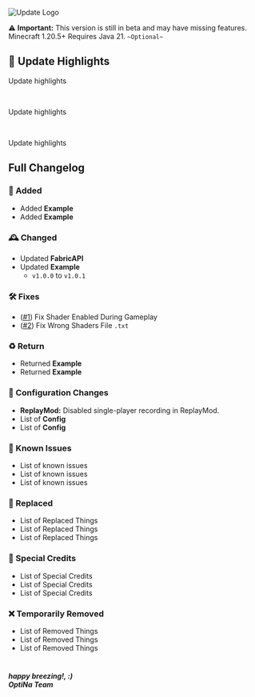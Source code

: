 ![Update Logo](https://github.com/OptiNa-Team/OptiNa-Reborn/blob/main/update_banners/april_fool_update_banner_2024.png?raw=true)

⚠️ **Important:** This version is still in beta and may have missing features. Minecraft 1.20.5+ Requires Java 21. `~Optional~`

## 📰 Update Highlights
Update highlights

<br>

Update highlights

<br>

Update highlights
## Full Changelog

### 🚀 Added
- Added **Example**
- Added **Example**

### 🕰️ Changed
- Updated **FabricAPI**
- Updated **Example**
  - `v1.0.0` to `v1.0.1`

### 🛠️ Fixes
- ([#1](https://github.com/OptiNa-Team/OptiNa-Reborn/tree/main/Content%20List)) Fix Shader Enabled During Gameplay
- ([#2](https://github.com/OptiNa-Team/OptiNa-Reborn/tree/main/Content%20List)) Fix Wrong Shaders File `.txt`

### ♻️ Return
- Returned **Example**
- Returned **Example**

### 📂 Configuration Changes  
- **ReplayMod:** Disabled single-player recording in ReplayMod.
- List of **Config**
- List of **Config**

### 🚩 Known Issues 
- List of known issues
- List of known issues
- List of known issues

### 🚂 Replaced
- List of Replaced Things
- List of Replaced Things
- List of Replaced Things

### 🌸 Special Credits
- List of Special Credits
- List of Special Credits
- List of Special Credits

### ❌ Temporarily Removed 
- List of Removed Things
- List of Removed Things
- List of Removed Things

###

#
***happy breezing!, :)*** <br>
***OptiNa Team***
